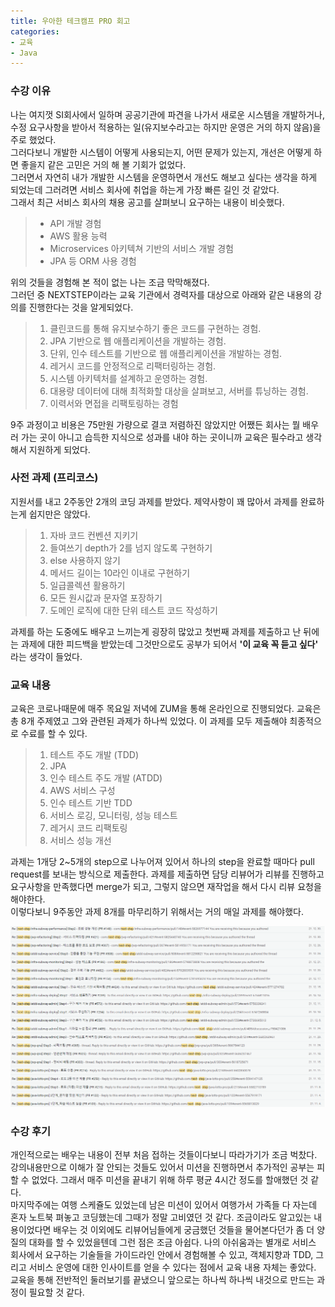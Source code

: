 ```yaml
---
title: 우아한 테크캠프 PRO 회고
categories:
- 교육
- Java
---
```

 
### 수강 이유
나는 여지껏 SI회사에서 일하며 공공기관에 파견을 나가서 새로운 시스템을 개발하거나,
수정 요구사항을 받아서 적용하는 일(유지보수라고는 하지만 운영은 거의 하지 않음)을 주로 했었다.   
그러다보니 개발한 시스템이 어떻게 사용되는지, 어떤 문제가 있는지, 개선은 어떻게 하면 좋을지 같은 고민은 거의 해 볼 기회가 없었다.  
그러면서 자연히 내가 개발한 시스템을 운영하면서 개선도 해보고 싶다는 생각을 하게 되었는데 그러려면 서비스 회사에 취업을 하는게 가장 빠른 길인 것 같았다.  
그래서 최근 서비스 회사의 채용 공고를 살펴보니 요구하는 내용이 비슷했다.  
> - API 개발 경험
> - AWS 활용 능력
> - Microservices 아키텍쳐 기반의 서비스 개발 경험 
> - JPA 등 ORM 사용 경험

위의 것들을 경험해 본 적이 없는 나는 조금 막막해졌다.   
그러던 중 NEXTSTEP이라는 교육 기관에서 경력자를 대상으로 아래와 같은 내용의 강의를 진행한다는 것을 알게되었다.

>1. 클린코드를 통해 유지보수하기 좋은 코드를 구현하는 경험.
>2. JPA 기반으로 웹 애플리케이션을 개발하는 경험.
>3. 단위, 인수 테스트를 기반으로 웹 애플리케이션을 개발하는 경험.
>4. 레거시 코드를 안정적으로 리팩터링하는 경험.
>5. 시스템 아키텍처를 설계하고 운영하는 경험.
>6. 대용량 데이터에 대해 최적화할 대상을 살펴보고, 서버를 튜닝하는 경험.
>7. 이력서와 면접을 리팩토링하는 경험

9주 과정이고 비용은 75만원 가량으로 결코 저렴하진 않았지만 어쨌든 회사는 뭘 배우러 가는 곳이 아니고 
습득한 지식으로 성과를 내야 하는 곳이니까 교육은 필수라고 생각해서 지원하게 되었다.  

### 사전 과제 (프리코스)
지원서를 내고 2주동안 2개의 코딩 과제를 받았다. 제약사항이 꽤 많아서 과제를 완료하는게 쉽지만은 않았다.
>1. 자바 코드 컨벤션 지키기
>2. 들여쓰기 depth가 2를 넘지 않도록 구현하기
>3. else 사용하지 않기
>4. 메서드 길이는 10라인 이내로 구현하기
>5. 일급콜렉션 활용하기
>6. 모든 원시값과 문자열 포장하기
>7. 도메인 로직에 대한 단위 테스트 코드 작성하기

과제를 하는 도중에도 배우고 느끼는게 굉장히 많았고 
첫번째 과제를 제출하고 난 뒤에는 과제에 대한 피드백을 받았는데 
그것만으로도 공부가 되어서 **'이 교육 꼭 듣고 싶다'** 라는 생각이 들었다.  

### 교육 내용
교육은 코로나때문에 매주 목요일 저녁에 ZUM을 통해 온라인으로 진행되었다. 
교육은 총 8개 주제였고 그와 관련된 과제가 하나씩 있었다. 
이 과제를 모두 제출해야 최종적으로 수료를 할 수 있다.
>1. 테스트 주도 개발 (TDD)
>2. JPA
>3. 인수 테스트 주도 개발 (ATDD)
>4. AWS 서비스 구성
>5. 인수 테스트 기반 TDD
>6. 서비스 로깅, 모니터링, 성능 테스트
>7. 레거시 코드 리팩토링
>8. 서비스 성능 개선

과제는 1개당 2~5개의 step으로 나누어져 있어서 하나의 step을 완료할 때마다 pull request를 보내는 방식으로 제출한다.
과제를 제출하면 담당 리뷰어가 리뷰를 진행하고 요구사항을 만족했다면 merge가 되고, 그렇지 않으면 재작업을 해서 다시 리뷰 요청을 해야한다.   
이렇다보니 9주동안 과제 8개를 마무리하기 위해서는 거의 매일 과제를 해야했다.  

![img.png](/assets/images/20220121_img.png)
 

### 수강 후기
 개인적으로는 배우는 내용이 전부 처음 접하는 것들이다보니 따라가기가 조금 벅찼다. 
 강의내용만으로 이해가 잘 안되는 것들도 있어서 미션을 진행하면서 추가적인 공부는 피할 수 없었다.
그래서 매주 미션을 끝내기 위해 하루 평균 4시간 정도를 할애했던 것 같다.  
 마지막주에는 여행 스케쥴도 있었는데 남은 미션이 있어서 여행가서 가족들 다 자는데 혼자 노트북 펴놓고 코딩했는데 
그때가 정말 고비였던 것 같다. 
조금이라도 알고있는 내용이었다면 배우는 것 이외에도 리뷰어님들에게 궁금했던 것들을 물어본다던가 좀 더 양질의 대화를 할 수 있었을텐데 그런 점은 조금 아쉽다.
나의 아쉬움과는 별개로 서비스 회사에서 요구하는 기술들을 가이드라인 안에서 경험해볼 수 있고, 
객체지향과 TDD, 그리고 서비스 운영에 대한 인사이트를 얻을 수 있다는 점에서 교육 내용 자체는 좋았다.  
교육을 통해 전반적인 둘러보기를 끝냈으니 앞으로는 하나씩 하나씩 내것으로 만드는 과정이 필요할 것 같다.